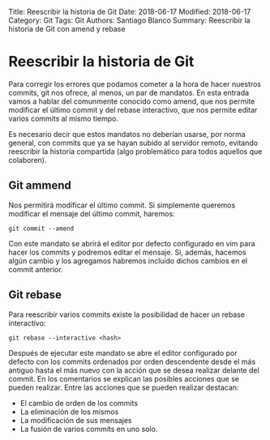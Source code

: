 Title: Reescribir la historia de Git
Date: 2018-06-17
Modified: 2018-06-17
Category: Git
Tags: Git
Authors: Santiago Blanco
Summary: Reescribir la historia de Git con amend y rebase

# Reescribir la historia de Git

Para corregir los errores que podamos cometer a la hora de hacer nuestros commits, git nos ofrece, al menos, un par de mandatos. En esta entrada vamos a hablar del comunmente conocido como amend, que nos permite modificar el último commit y del rebase interactivo, que nos permite editar varios commits al mismo tiempo.

Es necesario decir que estos mandatos no deberían usarse, por norma general, con commits que ya se hayan subido al servidor remoto, evitando reescribir la historia compartida (algo problemático para todos aquellos que colaboren).

## Git ammend

Nos permitirá modificar el último commit. Si simplemente queremos modificar el mensaje del último commit, haremos:

    git commit --amend

Con este mandato se abrirá el editor por defecto configurado en vim para hacer los commits y podremos editar el mensaje. Si, además, hacemos algún cambio y los agregamos habremos incluido dichos cambios en el commit anterior.

## Git rebase

Para reescribir varios commits existe la posibilidad de hacer un rebase interactivo:

    git rebase --interactive <hash>

Después de ejecutar este mandato se abre el editor configurado por defecto con los commits ordenados por orden descendente desde el más antiguo hasta el más nuevo con la acción que se desea realizar delante del commit. En los comentarios se explican las posibles acciones que se pueden realizar.
Entre las acciones que se pueden realizar destacan:

* El cambio de orden de los commits
* La eliminación de los mismos
* La modificación de sus mensajes
* La fusión de varios commits en uno solo.

